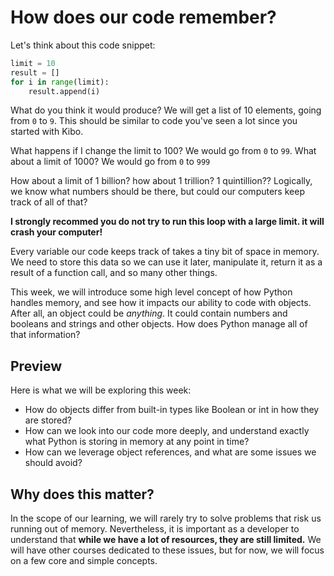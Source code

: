 # How does our code remember?

Let's think about this code snippet:

```python
limit = 10
result = []
for i in range(limit):
	result.append(i)
```

What do you think it would produce? We will get a list of 10 elements, going from `0` to `9`. This should be similar to code you've seen a lot since you started with Kibo.

What happens if I change the limit to 100? We would go from `0` to `99`. What about a limit of 1000? We would go from `0` to `999`

How about a limit of 1 billion? how about 1 trillion? 1 quintillion?? Logically, we know what numbers should be there, but could our computers keep track of all of that? 

**I strongly recommed you do not try to run this loop with a large limit. it will crash your computer!**

Every variable our code keeps track of takes a tiny bit of space in memory. We need to store this data so we can use it later, manipulate it, return it as a result of a function call, and so many other things.

This week, we will introduce some high level concept of how Python handles memory, and see how it impacts our ability to code with objects. After all, an object could be _anything_. It could contain numbers and booleans and strings and other objects. How does Python manage all of that information?

## Preview
Here is what we will be exploring this week:

* How do objects differ from built-in types like Boolean or int in how they are stored?
* How can we look into our code more deeply, and understand exactly what Python is storing in memory at any point in time?
* How can we leverage object references, and what are some issues we should avoid?

## Why does this matter?

In the scope of our learning, we will rarely try to solve problems that risk us running out of memory. Nevertheless, it is important as a developer to understand that **while we have a lot of resources, they are still limited.** We will have other courses dedicated to these issues, but for now, we will focus on a few core and simple concepts.
